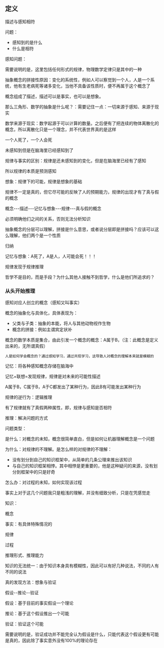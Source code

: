 ## 定义

描述与感知相符

问题：

- 感知到的是什么
- 什么是相符

感知问题：

需要说明的是，这里包括任何形式的规律，物理数学定律只是其中的一种

抽象概念的拼接性原因：变化的系统性，例如人可以察觉到一个人，人是一个系统，他有生老病死等诸多变化，当他不具备该性质时，便不再属于这个概念了

概念组成了描述，描述可以是事实，也可以是想象。

那么三角形、数学的抽象是什么呢？：需要记住一点：一切来源于感知、来源于现实

数学来源于现实：数字起源于可以计算的数量。之后便有了把连续的物体离散化的概念，所以离散化只是一个理念，并不代表世界真的是这样

一个人死了，一个人会死

未感知到但是在脑海里已经感知到了

规律与事实的区别：规律是还未感知到的变化，但是在脑海里已经有了感知

所以规律的本质是预测感知

想象：规律下的可能，规律是想象的基础

规律不一定是真的，但它尽可能的反映了人的预期能力，规律的出现才有了真与假的概念

概念---描述---记忆与想象---规律---真与假的概念

必须明确他们之间的关系，否则无法分析知识

抽象概念的分层可以理解，拼接是什么意思，或者说分层即是拼接吗？应该可以这么理解，他们两个是一个性质

归纳

记忆与想象：A死了，A是人，人可能会死！！！

规律发现于规律推理

哲学不是目的，而是手段？为什么其他人接触不到哲学，什么是他们所追求的？





### 从头开始推理

感知对应人创立的概念（感知又叫事实）

概念的抽象化与具体化，具体表现为：

- 父类与子类：抽象的本能，将人与其他动物视作生物
- 概念的拼接：例如主谓宾定状补

概念的数学本质是集合，由此引发一个概念的概念：A属于B，（注：此概念是定义出来的，无所谓真假）

`人是如何学会概念的？通过感知学习，通过共现学习，这导致人对概念的理解本来就是模糊的`

记忆：将各种感知概念存储在脑海中

记忆+联想=发现规律，规律是对未来的可能性描述

A属于B，C属于B，A于C都发出了某种行为，因此B有可能发出某种行为

规律的逆行为：逻辑推理

有了规律就有了真假两种属性，即，规律与感知是否相符

推理：解决问题的方式

问题类型：

是什么：对概念的未知，概念很简单直白，但是如何让机器理解概念是一个问题

为什么：对规律的不理解。是怎么样的对规律的不理解：

- 没有划分到自己的知识框架中，从简单的几条公理来推出该知识
- 与自己的知识框架相悖。其中相悖是更重要的，他是这种疑问的来源，没有划分到框架中的只是好奇

怎么办：对过程的未知，如何实现该过程

事实上对于这几个问题我只是粗浅的理解，并没有细致分析，只是在凭感觉走



知识：

概念

事实：有具体特殊情况的

规律

过程

推理形式、推理能力



知识的无法统一：由于知识本身具有模糊性，因此可以有好几种说法，不同的人有不同的说法



真的发现方法：想象与验证

假设--推论--验证

假设：基于目前的事实假设一个理论

推论：基于这个假设推出一个可能

验证：验证这个可能

需要说明的是，验证成功并不能完全认为假设是什么，只能代表这个假设更有可能是真的，因此除了事实意外没有100%的理论存在



